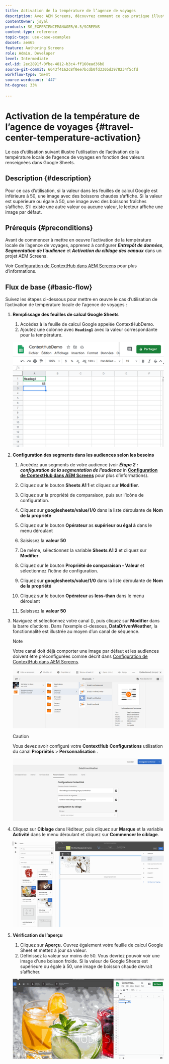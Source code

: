 ```yaml
---
title: Activation de la température de l’agence de voyages
description: Avec AEM Screens, découvrez comment ce cas pratique illustre l’utilisation de l’activation de la température locale de l’agence de voyages en fonction des valeurs renseignées dans les feuilles de calcul Google.
contentOwner: jsyal
products: SG_EXPERIENCEMANAGER/6.5/SCREENS
content-type: reference
topic-tags: use-case-examples
docset: aem65
feature: Authoring Screens
role: Admin, Developer
level: Intermediate
exl-id: 2ec2891f-0fbe-4812-b3c4-ff160ead36b8
source-git-commit: 6643f4162c8f0ee7bcdb0fd3305d3978234f5cfd
workflow-type: tm+mt
source-wordcount: '447'
ht-degree: 33%

---
```


# Activation de la température de l’agence de voyages {#travel-center-temperature-activation}

Le cas d’utilisation suivant illustre l’utilisation de l’activation de la température locale de l’agence de voyages en fonction des valeurs renseignées dans Google Sheets.

## Description {#description}

Pour ce cas d’utilisation, si la valeur dans les feuilles de calcul Google est inférieure à 50, une image avec des boissons chaudes s’affiche. Si la valeur est supérieure ou égale à 50, une image avec des boissons fraîches s’affiche. S’il existe une autre valeur ou aucune valeur, le lecteur affiche une image par défaut.

## Prérequis {#preconditions}

Avant de commencer à mettre en oeuvre l’activation de la température locale de l’agence de voyages, apprenez à configurer ***Entrepôt de données***, ***Segmentation de l’audience*** et ***Activation du ciblage des canaux*** dans un projet AEM Screens.

Voir [Configuration de ContextHub dans AEM Screens](configuring-context-hub.md) pour plus d’informations.

## Flux de base {#basic-flow}

Suivez les étapes ci-dessous pour mettre en œuvre le cas d’utilisation de l’activation de température locale de l’agence de voyages :

1. **Remplissage des feuilles de calcul Google Sheets**

   1. Accédez à la feuille de calcul Google appelée ContextHubDemo.
   1. Ajoutez une colonne avec **`Heading1`** avec la valeur correspondante pour la température.

   ![screen_shot_2019-05-08at112911am](assets/screen_shot_2019-05-08at112911am.png)

1. **Configuration des segments dans les audiences selon les besoins**

   1. Accédez aux segments de votre audience (voir ***Étape 2 : configuration de la segmentation de l’audience*** in **[Configuration de ContextHub dans AEM Screens](configuring-context-hub.md)** pour plus d’informations).

   1. Cliquez sur le bouton **Sheets A1 1** et cliquez sur **Modifier**.

   1. Cliquez sur la propriété de comparaison, puis sur l’icône de configuration.
   1. Cliquez sur **googlesheets/value/1/0** dans la liste déroulante de **Nom de la propriété**

   1. Cliquez sur le bouton **Opérateur** as **supérieur ou égal à** dans le menu déroulant

   1. Saisissez la **valeur** **50**

   1. De même, sélectionnez la variable **Sheets A1 2** et cliquez sur **Modifier**.

   1. Cliquez sur le bouton **Propriété de comparaison - Valeur** et sélectionnez l’icône de configuration.
   1. Cliquez sur **googlesheets/value/1/0** dans la liste déroulante de **Nom de la propriété**

   1. Cliquez sur le bouton **Opérateur** as **less-than** dans le menu déroulant

   1. Saisissez la **valeur** **50**

1. Naviguez et sélectionnez votre canal (), puis cliquez sur **Modifier** dans la barre d’actions. Dans l’exemple ci-dessous, **DataDrivenWeather**, la fonctionnalité est illustrée au moyen d’un canal de séquence.

   >[!NOTE]
   >
   >Votre canal doit déjà comporter une image par défaut et les audiences doivent être préconfigurées comme décrit dans [Configuration de ContextHub dans AEM Screens](configuring-context-hub.md).

   ![screen_shot_2019-05-08at113022am](assets/screen_shot_2019-05-08at113022am.png)

   >[!CAUTION]
   >
   >Vous devez avoir configuré votre **ContextHub** **Configurations** utilisation du canal **Propriétés** > **Personnalisation** .

   ![screen_shot_2019-05-08at114106am](assets/screen_shot_2019-05-08at114106am.png)

1. Cliquez sur **Ciblage** dans l’éditeur, puis cliquez sur **Marque** et la variable **Activité** dans le menu déroulant et cliquez sur **Commencer le ciblage**.

   ![new_activity3](assets/new_activity3.gif)

1. **Vérification de l’aperçu**

   1. Cliquez sur **Aperçu.** Ouvrez également votre feuille de calcul Google Sheet et mettez à jour sa valeur.
   1. Définissez la valeur sur moins de 50. Vous devriez pouvoir voir une image d&#39;une boisson froide. Si la valeur de Google Sheets est supérieure ou égale à 50, une image de boisson chaude devrait s’afficher.

   ![result3](assets/result3.gif)
